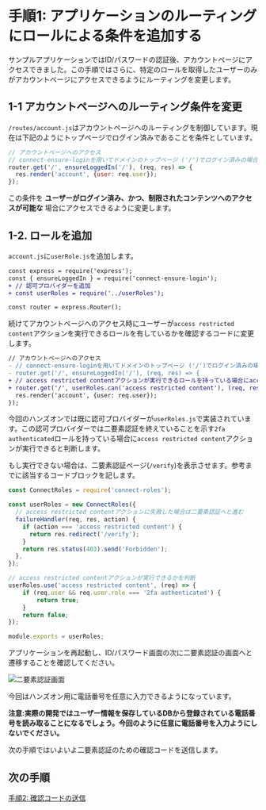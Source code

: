 # 手順1: アプリケーションのルーティングにロールによる条件を追加する

サンプルアプリケーションではID/パスワードの認証後、アカウントページにアクセスできました。この手順ではさらに、特定のロールを取得したユーザーのみがアカウントページにアクセスできるようにルーティングを変更します。

## 1-1 アカウントページへのルーティング条件を変更

`/routes/account.js`はアカウントページへのルーティングを制御しています。現在は下記のようにトップページでログイン済みであることを条件としています。

```js
// アカウントページへのアクセス
// connect-ensure-loginを用いてドメインのトップページ ('/')でログイン済みの場合にaccountを表示
router.get('/', ensureLoggedIn('/'), (req, res) => {
  res.render('account', {user: req.user});
});
```

この条件を __ユーザーがログイン済み、かつ、制限されたコンテンツへのアクセスが可能な__ 場合にアクセスできるように変更します。

## 1-2. ロールを追加

`account.js`に`userRole.js`を追加します。

```diff js
const express = require('express');
const { ensureLoggedIn } = require('connect-ensure-login');
+ // 認可プロバイダーを追加
+ const userRoles = require('../userRoles');

const router = express.Router();
```

続けてアカウントページへのアクセス時にユーザーが`access restricted content`アクションを実行できるロールを有しているかを確認するコードに変更します。

```diff js
// アカウントページへのアクセス
- // connect-ensure-loginを用いてドメインのトップページ ('/')でログイン済みの場合にaccountを表示
- router.get('/', ensureLoggedIn('/'), (req, res) => {
+ // access restricted contentアクションが実行できるロールを持っている場合にaccountを表示
+ router.get('/', userRoles.can('access restricted content'), (req, res) => {
  res.render('account', {user: req.user});
});
```

今回のハンズオンでは既に認可プロバイダーが`userRoles.js`で実装されています。この認可プロバイダーでは二要素認証を終えていることを示す`2fa authenticated`ロールを持っている場合に`access restricted content`アクションが実行できると判断します。

もし実行できない場合は、二要素認証ページ(`/verify`)を表示させます。参考までに該当するコードブロックを記します。

```js
const ConnectRoles = require('connect-roles');

const userRoles = new ConnectRoles({
  // access restricted contentアクションに失敗した場合は二要素認証へと進む
  failureHandler(req, res, action) {
    if (action === 'access restricted content') {
      return res.redirect('/verify');
    }
    return res.status(403).send('Forbidden');
  },
});

// access restricted contentアクションが実行できるかを判断
userRoles.use('access restricted content', (req) => {
    if (req.user && req.user.role === '2fa authenticated') {
        return true;
    }
    return false;
});

module.exports = userRoles;
```

アプリケーションを再起動し、ID/パスワード画面の次に二要素認証の画面へと遷移することを確認してください。

![二要素認証画面](../assets/02-verification.png)

今回はハンズオン用に電話番号を任意に入力できるようになっています。

__注意:実際の開発ではユーザー情報を保存しているDBから登録されている電話番号を読み取ることになるでしょう。今回のように任意に電話番号を入力ようにしないでください。__

次の手順ではいよいよ二要素認証のための確認コードを送信します。

## 次の手順

[手順2: 確認コードの送信](02-Send-Verification-Code.md)
